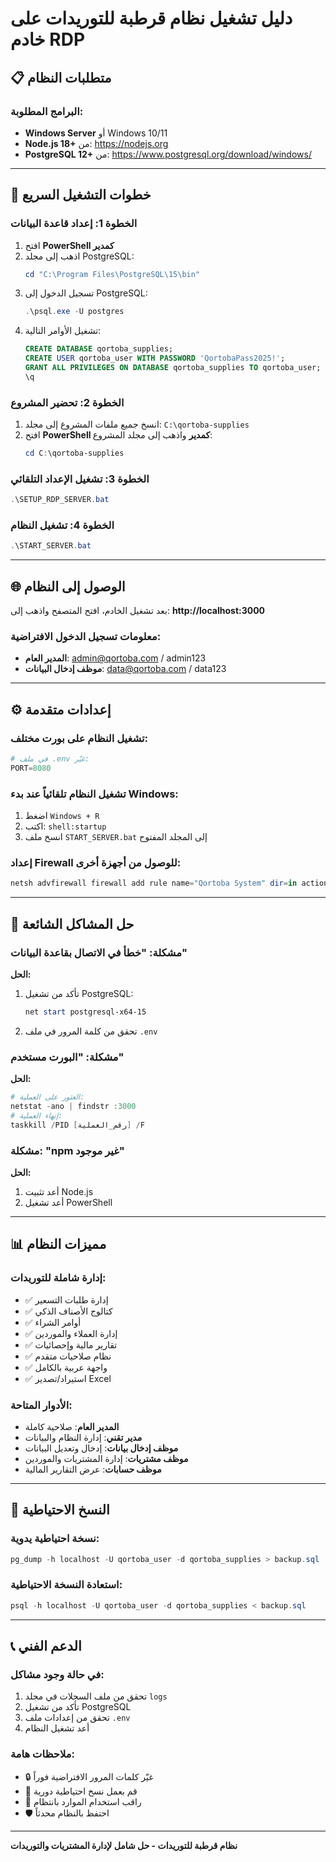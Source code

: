 # دليل تشغيل نظام قرطبة للتوريدات على خادم RDP

## 📋 متطلبات النظام

### البرامج المطلوبة:
- **Windows Server** أو Windows 10/11
- **Node.js 18+** من: https://nodejs.org
- **PostgreSQL 12+** من: https://www.postgresql.org/download/windows/

---

## 🚀 خطوات التشغيل السريع

### الخطوة 1: إعداد قاعدة البيانات
1. افتح **PowerShell كمدير**
2. اذهب إلى مجلد PostgreSQL:
   ```powershell
   cd "C:\Program Files\PostgreSQL\15\bin"
   ```
3. تسجيل الدخول إلى PostgreSQL:
   ```powershell
   .\psql.exe -U postgres
   ```
4. تشغيل الأوامر التالية:
   ```sql
   CREATE DATABASE qortoba_supplies;
   CREATE USER qortoba_user WITH PASSWORD 'QortobaPass2025!';
   GRANT ALL PRIVILEGES ON DATABASE qortoba_supplies TO qortoba_user;
   \q
   ```

### الخطوة 2: تحضير المشروع
1. انسخ جميع ملفات المشروع إلى مجلد: `C:\qortoba-supplies`
2. افتح **PowerShell كمدير** واذهب إلى مجلد المشروع:
   ```powershell
   cd C:\qortoba-supplies
   ```

### الخطوة 3: تشغيل الإعداد التلقائي
```powershell
.\SETUP_RDP_SERVER.bat
```

### الخطوة 4: تشغيل النظام
```powershell
.\START_SERVER.bat
```

---

## 🌐 الوصول إلى النظام

بعد تشغيل الخادم، افتح المتصفح واذهب إلى:
**http://localhost:3000**

### معلومات تسجيل الدخول الافتراضية:
- **المدير العام**: admin@qortoba.com / admin123
- **موظف إدخال البيانات**: data@qortoba.com / data123

---

## ⚙️ إعدادات متقدمة

### تشغيل النظام على بورت مختلف:
```powershell
# في ملف .env غيّر:
PORT=8080
```

### تشغيل النظام تلقائياً عند بدء Windows:
1. اضغط `Windows + R`
2. اكتب: `shell:startup`
3. انسخ ملف `START_SERVER.bat` إلى المجلد المفتوح

### إعداد Firewall للوصول من أجهزة أخرى:
```powershell
netsh advfirewall firewall add rule name="Qortoba System" dir=in action=allow protocol=TCP localport=3000
```

---

## 🔧 حل المشاكل الشائعة

### مشكلة: "خطأ في الاتصال بقاعدة البيانات"
**الحل:**
1. تأكد من تشغيل PostgreSQL:
   ```powershell
   net start postgresql-x64-15
   ```
2. تحقق من كلمة المرور في ملف `.env`

### مشكلة: "البورت مستخدم"
**الحل:**
```powershell
# العثور على العملية:
netstat -ano | findstr :3000
# إنهاء العملية:
taskkill /PID [رقم_العملية] /F
```

### مشكلة: "npm غير موجود"
**الحل:**
1. أعد تثبيت Node.js
2. أعد تشغيل PowerShell

---

## 📊 مميزات النظام

### إدارة شاملة للتوريدات:
- ✅ إدارة طلبات التسعير
- ✅ كتالوج الأصناف الذكي
- ✅ أوامر الشراء
- ✅ إدارة العملاء والموردين
- ✅ تقارير مالية وإحصائيات
- ✅ نظام صلاحيات متقدم
- ✅ واجهة عربية بالكامل
- ✅ استيراد/تصدير Excel

### الأدوار المتاحة:
- **المدير العام**: صلاحية كاملة
- **مدير تقني**: إدارة النظام والبيانات
- **موظف إدخال بيانات**: إدخال وتعديل البيانات
- **موظف مشتريات**: إدارة المشتريات والموردين
- **موظف حسابات**: عرض التقارير المالية

---

## 💾 النسخ الاحتياطية

### نسخة احتياطية يدوية:
```powershell
pg_dump -h localhost -U qortoba_user -d qortoba_supplies > backup.sql
```

### استعادة النسخة الاحتياطية:
```powershell
psql -h localhost -U qortoba_user -d qortoba_supplies < backup.sql
```

---

## 📞 الدعم الفني

### في حالة وجود مشاكل:
1. تحقق من ملف السجلات في مجلد `logs`
2. تأكد من تشغيل PostgreSQL
3. تحقق من إعدادات ملف `.env`
4. أعد تشغيل النظام

### ملاحظات هامة:
- 🔒 غيّر كلمات المرور الافتراضية فوراً
- 💾 قم بعمل نسخ احتياطية دورية
- 🔄 راقب استخدام الموارد بانتظام
- 🛡️ احتفظ بالنظام محدثاً

---

**نظام قرطبة للتوريدات - حل شامل لإدارة المشتريات والتوريدات**